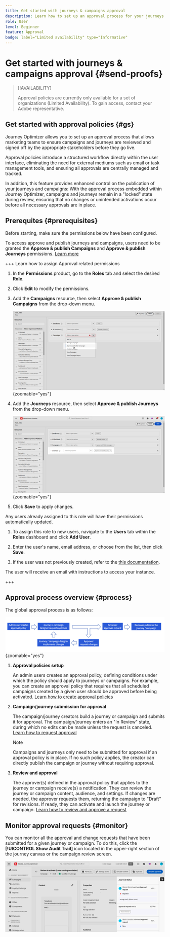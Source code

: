 ```yaml
---
title: Get started with journeys & campaigns approval
description: Learn how to set up an approval process for your journeys and campaigns.
role: User
level: Beginner
feature: Approval
badge: label="Limited availability" type="Informative"
---
```


# Get started with journeys & campaigns approval {#send-proofs}

>[!AVAILABILITY]
>
> Approval policies are currently only available for a set of organizations (Limited Availability). To gain access, contact your Adobe representative.

## Get started with approval policies {#gs}

Journey Optimizer allows you to set up an approval process that allows marketing teams to ensure campaigns and journeys are reviewed and signed off by the appropriate stakeholders before they go live.

Approval policies introduce a structured workflow directly within the user interface, eliminating the need for external mediums such as email or task management tools, and ensuring all approvals are centrally managed and tracked.

In addition, this feature provides enhanced control on the publication of your journeys and campaigns: With the approval process embedded within Journey Optimizer, campaigns and journeys remain in a "locked" state during review, ensuring that no changes or unintended activations occur before all necessary approvals are in place.

## Prerequites {#prerequisites}

Before starting, make sure the permissions below have been configured.

To access approve and publish journeys and campaigns, users need to be granted the **Approve & publish Campaigns** and **Approve & publish Journeys** permissions. [Learn more](../administration/permissions.md)

+++  Learn how to assign Approval related permissions

1. In the **Permissions** product, go to the **Roles** tab and select the desired **Role**.
    
1. Click **Edit** to modify the permissions.

1. Add the **Campaigns** resource, then select **Approve & publish Campaigns** from the drop-down menu.

    ![](assets/permissions_approval.png){zoomable="yes"}

1. Add the **Journeys** resource, then select **Approve & publish Journeys** from the drop-down menu.

    ![](assets/permissions_approval_2.png){zoomable="yes"}

1. Click **Save** to apply changes.

Any users already assigned to this role will have their permissions automatically updated.

1. To assign this role to new users, navigate to the **Users** tab within the **Roles** dashboard and click **Add User**.

1. Enter the user's name, email address, or choose from the list, then click **Save**.

1. If the user was not previously created, refer to the [this documentation](https://experienceleague.adobe.com/en/docs/experience-platform/access-control/abac/permissions-ui/users).

The user will receive an email with instructions to access your instance.

+++

## Approval process overview {#process}

The global approval process is as follows:

![](assets/approval-process.png){zoomable="yes"}

1. **Approval policies setup**

    An admin users creates an approval policy, defining conditions under which the policy should apply to journeys or campaigns. For example, you can create an approval policy that requires that all scheduled campaigns created by a given user should be approved before being activated. [Learn how to create approval policies](approval-policies.md)

1. **Campaign/journey submission for approval**

    The campaign/journey creators build a journey or campaign and submits it for approval. The campaign/journey enters an "In Review" state, during which no edits can be made unless the request is canceled. [Learn how to request approval](request-approval.md)

    >[!NOTE]
    >
    >Campaigns and journeys only need to be submitted for approval if an approval policy is in place. If no such policy applies, the creator can directly publish the campaign or journey without requiring approval.

1. **Review and approval**

    The approver(s) defined in the approval policy that applies to the journey or campaign receive(s) a notification. They can review the journey or campaign content, audience, and settings. If changes are needed, the approver requests them, returning the campaign to "Draft" for revisions. If ready, they can activate and launch the journey or campaign. [Learn how to review and approve a request](review-approve-request.md)

## Monitor approval requests {#monitor}

You can monitor all the approval and change requests that have been submitted for a given journey or campaign. To do this, click the **[!UICONTROL Show Audit Trail]** icon located in the upper-right section of the journey canvas or the campaign review screen.

![](assets/monitor-requests.png)
